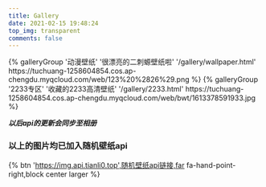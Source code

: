 ```yaml
---
title: Gallery
date: 2021-02-15 19:48:24
top_img: transparent
comments: false
---
```


<div class="gallery-group-main">
{% galleryGroup '动漫壁纸' '很漂亮的二刺螈壁纸啦' '/gallery/wallpaper.html' https://tuchuang-1258604854.cos.ap-chengdu.myqcloud.com/web/123%20%2826%29.png %}
{% galleryGroup '2233专区' '收藏的2233高清壁纸' '/gallery/2233.html' https://tuchuang-1258604854.cos.ap-chengdu.myqcloud.com/web/bwt/1613378591933.jpg %}
</div>

***以后api的更新会同步至相册***

### 以上的图片均已加入随机壁纸api

{% btn 'https://img.api.tianli0.top',随机壁纸api链接,far fa-hand-point-right,block center larger %}